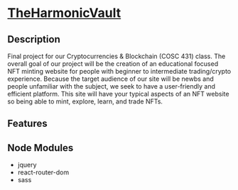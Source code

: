 # [TheHarmonicVault](https://kylebuii.github.io/TheHarmonicVault/)
## Description
Final project for our Cryptocurrencies & Blockchain (COSC 431) class. The overall goal of our project will be the creation of an educational focused NFT minting website for people with beginner to intermediate trading/crypto experience. Because the target audience of our site will be newbs and people unfamiliar with the subject, we seek to have a user-friendly and efficient platform. This site will have your typical aspects of an NFT website so being able to mint, explore, learn, and trade NFTs.


## Features


## Node Modules
- jquery
- react-router-dom
- sass

